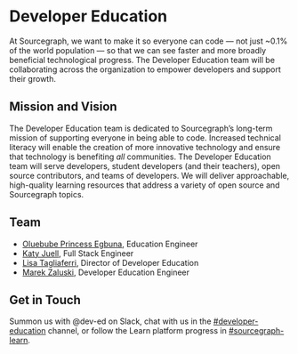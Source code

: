 # Developer Education

At Sourcegraph, we want to make it so everyone can code — not just ~0.1% of the world population — so that we can see faster and more broadly beneficial technological progress. The Developer Education team will be collaborating across the organization to empower developers and support their growth.

## Mission and Vision

The Developer Education team is dedicated to Sourcegraph’s long-term mission of supporting everyone in being able to code. Increased technical literacy will enable the creation of more innovative technology and ensure that technology is benefiting _all_ communities. The Developer Education team will serve developers, student developers (and their teachers), open source contributors, and teams of developers. We will deliver approachable, high-quality learning resources that address a variety of open source and Sourcegraph topics.

## Team

* [Oluebube Princess Egbuna](https://about.sourcegraph.com/handbook/company/team#oluebube-princess-egbuna-she-her), Education Engineer
* [Katy Juell](https://about.sourcegraph.com/handbook/company/team#katy-juell-she-her), Full Stack Engineer
* [Lisa Tagliaferri](https://about.sourcegraph.com/handbook/company/team#lisa-tagliaferri-flexible), Director of Developer Education
* [Marek Zaluski](https://about.sourcegraph.com/handbook/company/team#marek-zaluski), Developer Education Engineer

## Get in Touch

Summon us with @dev-ed on Slack, chat with us in the [#developer-education](https://app.slack.com/client/T02FSM7DL/C026GJE9DDX/user_groups/S023NTWTTEX) channel, or follow the Learn platform progress in [#sourcegraph-learn](https://app.slack.com/client/T02FSM7DL/C02173Y7JGH/user_groups/S023NTWTTEX).